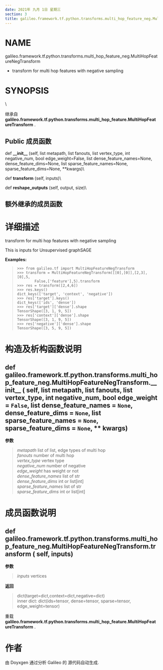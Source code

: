 ```yaml
---
date: 2021年 九月 1日 星期三
section: 3
title: galileo.framework.tf.python.transforms.multi_hop_feature_neg.MultiHopFeatureNegTransform
---
```


# NAME

galileo.framework.tf.python.transforms.multi_hop_feature_neg.MultiHopFeatureNegTransform
- transform for multi hop features with negative sampling

# SYNOPSIS

\

继承自
**galileo.framework.tf.python.transforms.multi_hop_feature.MultiHopFeatureTransform**
.

## Public 成员函数

def **\_\_init\_\_** (self, list metapath, list fanouts, list
vertex_type, int negative_num, bool edge_weight=False, list
dense_feature_names=None, dense_feature_dims=None, list
sparse_feature_names=None, sparse_feature_dims=None, \*\*kwargs)\

def **transform** (self, inputs)\

def **reshape_outputs** (self, output, size)\

## 额外继承的成员函数

# 详细描述

transform for multi hop features with negative sampling

This is inputs for Unsupervised graphSAGE

**Examples:**

>     >>> from galileo.tf import MultiHopFeatureNegTransform
>     >>> transform = MultiHopFeatureNegTransform([[0],[0]],[2,3],[0],5,
>             False,['feature'],5).transform
>     >>> res = transform([2,4,6])
>     >>> res.keys()
>     dict_keys(['target', 'context', 'negative'])
>     >>> res['target'].keys()
>     dict_keys(['ids', 'dense'])
>     >>> res['target']['dense'].shape
>     TensorShape([3, 1, 9, 5])
>     >>> res['context']['dense'].shape
>     TensorShape([3, 1, 9, 5])
>     >>> res['negative']['dense'].shape
>     TensorShape([3, 5, 9, 5])

# 构造及析构函数说明

## def galileo.framework.tf.python.transforms.multi_hop_feature_neg.MultiHopFeatureNegTransform.\_\_init\_\_ ( self, list metapath, list fanouts, list vertex_type, int negative_num, bool edge_weight = `False`, list dense_feature_names = `None`, dense_feature_dims = `None`, list sparse_feature_names = `None`, sparse_feature_dims = `None`, \*\* kwargs)

**参数**

> *metapath* list of list, edge types of multi hop\
> *fanouts* number of multi hop\
> *vertex_type* vertex type\
> *negative_num* number of negative\
> *edge_weight* has weight or not\
> *dense_feature_names* list of str\
> *dense_feature_dims* int or list\[int\]\
> *sparse_feature_names* list of str\
> *sparse_feature_dims* int or list\[int\]

# 成员函数说明

## def galileo.framework.tf.python.transforms.multi_hop_feature_neg.MultiHopFeatureNegTransform.transform ( self, inputs)

**参数**

> *inputs* vertices

**返回**

> dict(target=dict,context=dict,negative=dict)\
> inner dict: dict(ids=tensor, dense=tensor, sparse=tensor,
> edge_weight=tensor)

重载
**galileo.framework.tf.python.transforms.multi_hop_feature.MultiHopFeatureTransform**
.

# 作者

由 Doyxgen 通过分析 Galileo 的 源代码自动生成.
